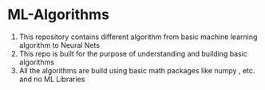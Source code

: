 # ML-Algorithms
1. This repository contains different algorithm from basic machine learning algorithm to Neural Nets
2. This repo is built for the purpose of understanding and building basic algorithms
3. All the algorithms are build using basic math packages like numpy , etc. and no ML Libraries
